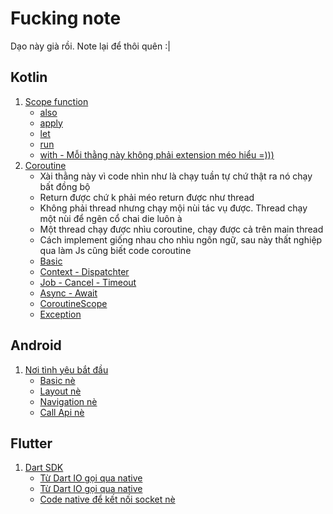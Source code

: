 # Fucking note
Dạo này già rồi. Note lại để thôi quên :|
## Kotlin
1. [Scope function](https://kotlinlang.org/docs/scope-functions.html)
    - [also](https://github.com/huynn109/mobile-flash-card/blob/main/kotlin/src/main/kotlin/scope/Also.kt)
    - [apply](https://github.com/huynn109/mobile-flash-card/blob/main/kotlin/src/main/kotlin/scope/Apply.kt)
    - [let](https://github.com/huynn109/mobile-flash-card/blob/main/kotlin/src/main/kotlin/scope/Let.kt)
    - [run](https://github.com/huynn109/mobile-flash-card/blob/main/kotlin/src/main/kotlin/scope/Run.kt)
    - [with - Mỗi thằng này không phải extension méo hiểu =)))](https://github.com/huynn109/mobile-flash-card/blob/main/kotlin/src/main/kotlin/scope/With.kt)
2. [Coroutine](https://kotlinlang.org/docs/coroutines-guide.html) <br>
    - Xài thằng này vì code nhìn như là chạy tuần tự chứ thật ra nó chạy bất đồng bộ
    - Return được chứ k phải méo return được như thread
    - Không phải thread nhưng chạy mội nùi tác vụ được. Thread chạy một nùi để ngẽn cổ chai die luôn à
    - Một thread chạy được nhìu coroutine, chạy được cả trên main thread
    - Cách implement giống nhau cho nhìu ngôn ngữ, sau này thất nghiệp qua làm Js cũng biết code coroutine
    - [Basic](https://github.com/huynn109/mobile-flash-card/blob/main/kotlin/src/main/kotlin/coroutine/Basic.kt)
    - [Context - Dispatchter](https://github.com/huynn109/mobile-flash-card/blob/main/kotlin/src/main/kotlin/coroutine/ContextAndDispatcher.kt)
    - [Job - Cancel - Timeout](https://github.com/huynn109/mobile-flash-card/blob/main/kotlin/src/main/kotlin/coroutine/JobCancellationTimeout.kt)
    - [Async - Await](https://github.com/huynn109/mobile-flash-card/blob/main/kotlin/src/main/kotlin/coroutine/AsyncAwait.kt)
    - [CoroutineScope](https://github.com/huynn109/mobile-flash-card/blob/main/kotlin/src/main/kotlin/coroutine/CoroutineScope.kt)
    - [Exception](https://github.com/huynn109/mobile-flash-card/blob/main/kotlin/src/main/kotlin/coroutine/ExceptionAndSuperVisionJobAndSuperVisionScope.kt)
## Android
1. [Nơi tình yêu bắt đầu](https://developer.android.com/courses/android-basics-kotlin/course)
    - [Basic nè](https://developer.android.com/courses/android-basics-kotlin/unit-1)
    - [Layout nè](https://developer.android.com/courses/android-basics-kotlin/unit-2)
    - [Navigation nè](https://developer.android.com/courses/android-basics-kotlin/unit-3)
    - [Call Api nè](https://developer.android.com/courses/android-basics-kotlin/unit-3)
## Flutter
1. [Dart SDK](https://github.com/dart-lang/sdk)
    - [Từ Dart IO gọi qua native](https://github.com/dart-lang/sdk/blob/bddded13aad0ee8b1bff7f235a548df5228e5df6/sdk/lib/_internal/vm/bin/socket_patch.dart#L1517)
    - [Từ Dart IO gọi qua native](https://github.com/dart-lang/sdk/blob/bddded13aad0ee8b1bff7f235a548df5228e5df6/sdk/lib/_internal/vm/bin/socket_patch.dart#L25)
    - [Code native để kết nối socket nè](https://github.com/dart-lang/sdk/blob/81c3e8cbb42f9cd6d2c1a7b4f95a7eb70fa3f64c/runtime/bin/socket.cc#L362)
    